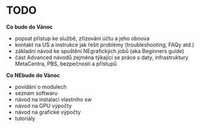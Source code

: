 # TODO

**Co bude do Vánoc**

- popsat přístup ke službě, zřizování účtu a jeho obnova
- kontakt na US a instrukce jak řešit problémy (troubleshooting, FAQy atd.)
- základní návod ke spuštění NEgrafických jobů (aka Beginners guide)
- část Advanced návodů zejména týkající se práce s daty, infrastruktury MetaCentra, PBS, bezpečnosti a přístupů


**Co NEbude do Vánoc**

- povídání o modulech
- seznam softwaru
- návod na instalaci vlastního sw
- návod na GPU výpočty
- návod na grafické výpočty
- tutoriály 










